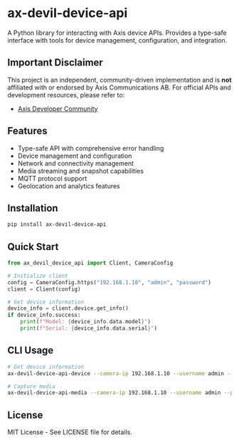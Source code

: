 # ax-devil-device-api

A Python library for interacting with Axis device APIs. Provides a type-safe interface with tools for device management, configuration, and integration.

## Important Disclaimer

This project is an independent, community-driven implementation and is **not** affiliated with or endorsed by Axis Communications AB. For official APIs and development resources, please refer to:
- [Axis Developer Community](https://www.axis.com/en-us/developer)

## Features

- Type-safe API with comprehensive error handling
- Device management and configuration
- Network and connectivity management
- Media streaming and snapshot capabilities
- MQTT protocol support
- Geolocation and analytics features

## Installation

```bash
pip install ax-devil-device-api
```

## Quick Start

```python
from ax_devil_device_api import Client, CameraConfig

# Initialize client
config = CameraConfig.https("192.168.1.10", "admin", "password")
client = Client(config)

# Get device information
device_info = client.device.get_info()
if device_info.success:
    print(f"Model: {device_info.data.model}")
    print(f"Serial: {device_info.data.serial}")
```

## CLI Usage

```bash
# Get device information
ax-devil-device-api-device --camera-ip 192.168.1.10 --username admin --password secret info

# Capture media
ax-devil-device-api-media --camera-ip 192.168.1.10 --username admin --password secret --output image.jpg capture
```


## License

MIT License - See LICENSE file for details.